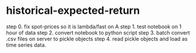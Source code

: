 # historical-expected-return
step 0. fix spot-prices so it is lambda/fast on A
step 1. test notebook on 1 hour of data
step 2. convert notebook to python script
step 3. batch convert .csv files on server to pickle objects
step 4. read pickle objects and load as time series data.

